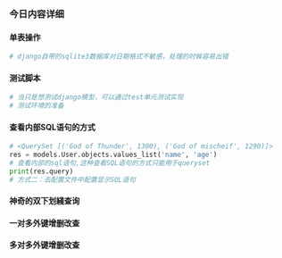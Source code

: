 ### 今日内容详细  
#### 单表操作
```python
# django自带的sqlite3数据库对日期格式不敏感，处理的时候容易出错
```
#### 测试脚本
```python
# 当只是想测试django模型，可以通过test单元测试实现
# 测试环境的准备
```

#### 查看内部SQL语句的方式
```python
# <QuerySet [('God of Thunder', 1300), ('God of mischeif', 1290)]>
res = models.User.objects.values_list('name', 'age')
# 查看内部的sql语句,这种查看SQL语句的方式只能用于queryset
print(res.query)
# 方式二：去配置文件中配置显示SQL语句
```

#### 神奇的双下划綫查询



#### 一对多外键增删改查


#### 多对多外键增删改查